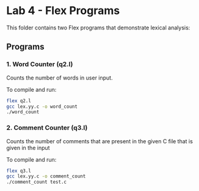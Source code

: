 # Lab 4 - Flex Programs

This folder contains two Flex programs that demonstrate lexical analysis:

## Programs

### 1. Word Counter (q2.l)
Counts the number of words in user input.

To compile and run:
```bash
flex q2.l
gcc lex.yy.c -o word_count
./word_count
```

### 2. Comment Counter (q3.l)
Counts the number of comments that are present in the given C file that is given in the input

To compile and run:
```bash
flex q3.l
gcc lex.yy.c -o comment_count
./comment_count test.c
```